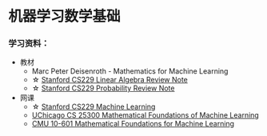 # 机器学习数学基础

### 学习资料：

* 教材
  * Marc Peter Deisenroth - Mathematics for Machine Learning
  * ☆ [Stanford CS229 Linear Algebra Review Note](https://cs229.stanford.edu/summer2020/cs229-linalg.pdf)
  * ☆ [Stanford CS229 Probability Review Note](https://public.websites.umich.edu/\~yuekai/stats415/assets/pdf/probability\_review.pdf)
* 网课
  * ☆ [Stanford CS229 Machine Learning](https://csdiy.wiki/%E6%9C%BA%E5%99%A8%E5%AD%A6%E4%B9%A0/CS229/)
  * [UChicago CS 25300 Mathematical Foundations of Machine Learning](https://www.bilibili.com/video/BV1Sp4y1Y7SF)
  * [CMU 10-601 Mathematical Foundations for Machine Learning](https://www.bilibili.com/video/BV175411h7Vf)
